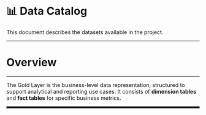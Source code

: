 # 📊 Data Catalog

This document describes the datasets available in the project.

---

# Overview
---
The Gold Layer is the business-level data representation, structured to support analytical and reporting use cases. It consists of **dimension tables**
and **fact tables** for specific business metrics.

<hr style="border: 2px solid black;" />
